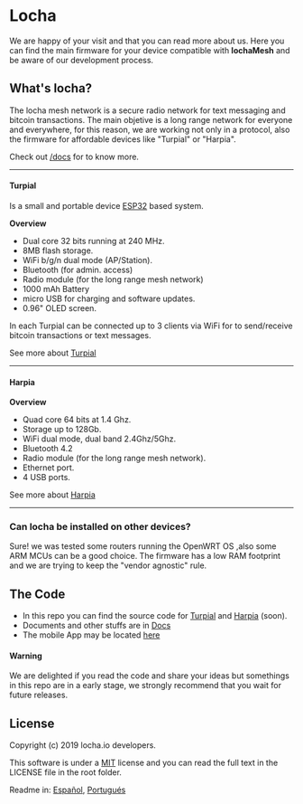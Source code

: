 ﻿# Locha
We are happy of your visit and that you can read more about us. Here you can find the main firmware for your device compatible with **lochaMesh** and be aware of our development process.

## What's locha?
The locha mesh network is a secure radio network for text messaging and bitcoin transactions.
The main objetive is a long range network for everyone and everywhere, for this reason, we are working not only in a protocol, also the firmware for affordable devices like "Turpial" or "Harpia".

Check out [/docs](docs) for to know more.

---

#### Turpial
Is a small and portable device [ESP32](https://www.espressif.com/en/products/hardware/esp-wroom-32/overview) based system.

**Overview**
- Dual core 32 bits running at 240 MHz.
- 8MB flash storage.
- WiFi b/g/n dual mode (AP/Station).
- Bluetooth (for admin. access)
- Radio module (for the long range mesh network)
- 1000 mAh Battery
- micro USB for charging and software updates.
- 0.96" OLED screen.
 
In each Turpial can be connected up to 3 clients via WiFi for to send/receive bitcoin transactions or text messages.

See more about [Turpial](Turpial) 

---

#### Harpia

**Overview**
- Quad core 64 bits at 1.4 Ghz.
- Storage up to 128Gb.
- WiFi dual mode, dual band 2.4Ghz/5Ghz.
- Bluetooth 4.2
- Radio module (for the long range mesh network).
- Ethernet port.
- 4 USB ports.

See more about [Harpia](Harpia)

---

### Can locha be installed on other devices?

Sure! we was tested some routers running the OpenWRT OS ,also some ARM MCUs can be a good choice. The firmware has a low RAM footprint and we are trying to keep the "vendor agnostic" rule.

## The Code
* In this repo you can find the source code for [Turpial](Turpial) and [Harpia](Harpia) (soon).
* Documents and other stuffs are in [Docs](docs)
* The mobile App may be located [here](https://)

#### Warning
We are delighted if you read the code and share your ideas but somethings in this repo are in a early stage, we strongly recommend that you wait for future releases.

## License
Copyright (c) 2019 locha.io developers.

This software is under a [MIT](LICENSE) license and you can read the full text in the LICENSE file in the root folder.

Readme in: [Español](README_ES.md), [Portugués](README_PT)
